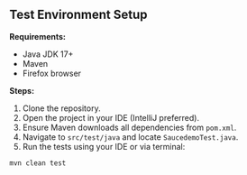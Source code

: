## Test Environment Setup

**Requirements:**
- Java JDK 17+
- Maven
- Firefox browser

**Steps:**
1. Clone the repository.
2. Open the project in your IDE (IntelliJ preferred).
3. Ensure Maven downloads all dependencies from `pom.xml`.
4. Navigate to `src/test/java` and locate `SaucedemoTest.java`.
5. Run the tests using your IDE or via terminal:

```bash
mvn clean test
